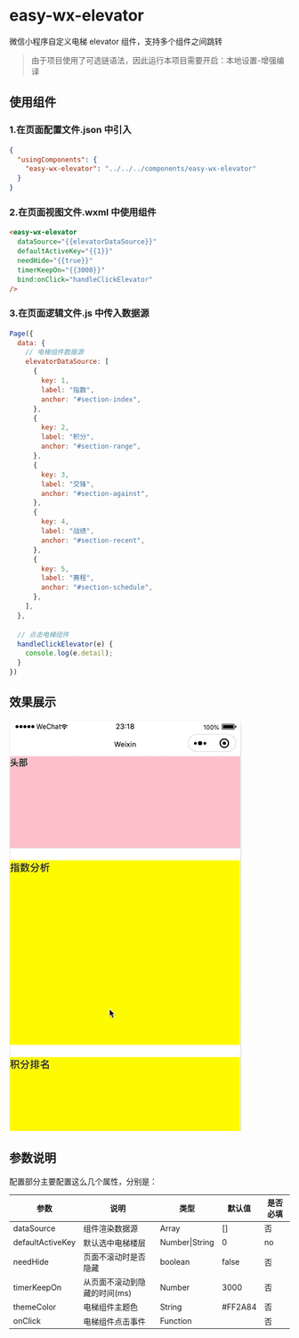 # easy-wx-elevator

微信小程序自定义电梯 elevator 组件，支持多个组件之间跳转

> 由于项目使用了可选链语法，因此运行本项目需要开启：本地设置-增强编译

## 使用组件

### 1.在页面配置文件.json 中引入

```json
{
  "usingComponents": {
    "easy-wx-elevator": "../../../components/easy-wx-elevator"
  }
}
```

### 2.在页面视图文件.wxml 中使用组件

```html
<easy-wx-elevator
  dataSource="{{elevatorDataSource}}"
  defaultActiveKey="{{1}}"
  needHide="{{true}}"
  timerKeepOn="{{3000}}"
  bind:onClick="handleClickElevator"
/>
```

### 3.在页面逻辑文件.js 中传入数据源

```javaScript
Page({
  data: {
    // 电梯组件数据源
    elevatorDataSource: [
      {
        key: 1,
        label: "指数",
        anchor: "#section-index",
      },
      {
        key: 2,
        label: "积分",
        anchor: "#section-range",
      },
      {
        key: 3,
        label: "交锋",
        anchor: "#section-against",
      },
      {
        key: 4,
        label: "战绩",
        anchor: "#section-recent",
      },
      {
        key: 5,
        label: "赛程",
        anchor: "#section-schedule",
      },
    ],
  },

  // 点击电梯组件
  handleClickElevator(e) {
    console.log(e.detail);
  }
})
```

## 效果展示

![image](./screenshots/demo.gif)

## 参数说明

配置部分主要配置这么几个属性，分别是：

| 参数             | 说明                         | 类型           | 默认值  | 是否必填 |
| ---------------- | ---------------------------- | -------------- | ------- | -------- |
| dataSource       | 组件渲染数据源               | Array          | []      | 否       |
| defaultActiveKey | 默认选中电梯楼层             | Number\|String | 0       | no       |
| needHide         | 页面不滚动时是否隐藏         | boolean        | false   | 否       |
| timerKeepOn      | 从页面不滚动到隐藏的时间(ms) | Number         | 3000    | 否       |
| themeColor       | 电梯组件主题色               | String         | #FF2A84 | 否       |
| onClick          | 电梯组件点击事件             | Function       |         | 否       |
